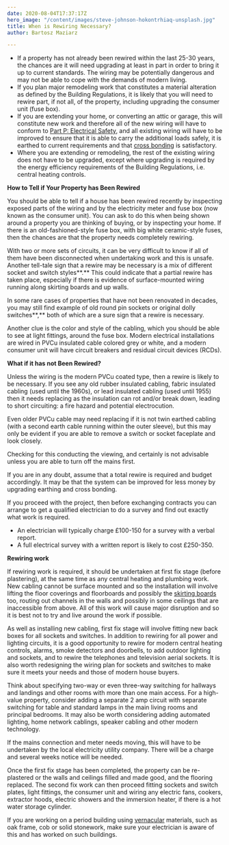 ```yaml
---
date: 2020-08-04T17:37:17Z
hero_image: "/content/images/steve-johnson-hokontrhiaq-unsplash.jpg"
title: When is Rewiring Necessary?
author: Bartosz Maziarz

---
```

* If a property has not already been rewired within the last 25-30 years, the chances are it will need upgrading at least in part in order to bring it up to current standards. The wiring may be potentially dangerous and may not be able to cope with the demands of modern living.
* If you plan major remodeling work that constitutes a material alteration as defined by the Building Regulations, it is likely that you will need to rewire part, if not all, of the property, including upgrading the consumer unit (fuse box).
* If you are extending your home, or converting an attic or garage, this will constitute new work and therefore all of the new wiring will have to conform to [Part P: Electrical Safety](https://www.gov.uk/government/publications/electrical-safety-approved-document-p), and all existing wiring will have to be improved to ensure that it is able to carry the additional loads safely, it is earthed to current requirements and that [cross bonding](https://www.homebuilding.co.uk/rewiring-explained#crossbonding) is satisfactory.
* Where you are extending or remodeling, the rest of the existing wiring does not have to be upgraded, except where upgrading is required by the energy efficiency requirements of the Building Regulations, i.e. central heating controls.

**How to Tell if Your Property has Been Rewired**

You should be able to tell if a house has been rewired recently by inspecting exposed parts of the wiring and by the electricity meter and fuse box (now known as the consumer unit). You can ask to do this when being shown around a property you are thinking of buying, or by inspecting your home. If there is an old-fashioned-style fuse box, with big white ceramic-style fuses, then the chances are that the property needs completely rewiring.

With two or more sets of circuits, it can be very difficult to know if all of them have been disconnected when undertaking work and this is unsafe. Another tell-tale sign that a rewire may be necessary is a mix of different socket and switch styles**.** This could indicate that a partial rewire has taken place, especially if there is evidence of surface-mounted wiring running along skirting boards and up walls.

In some rare cases of properties that have not been renovated in decades, you may still find example of old round pin sockets or original dolly switches**,** both of which are a sure sign that a rewire is necessary.

Another clue is the color and style of the cabling, which you should be able to see at light fittings, around the fuse box. Modern electrical installations are wired in PVCu insulated cable colored grey or white, and a modern consumer unit will have circuit breakers and residual circuit devices (RCDs).

**What if it has not Been Rewired?**

Unless the wiring is the modern PVCu coated type, then a rewire is likely to be necessary. If you see any old rubber insulated cabling, fabric insulated cabling (used until the 1960s), or lead insulated cabling (used until 1955) then it needs replacing as the insulation can rot and/or break down, leading to short circuiting: a fire hazard and potential electrocution.

Even older PVCu cable may need replacing if it is not twin earthed cabling (with a second earth cable running within the outer sleeve), but this may only be evident if you are able to remove a switch or socket faceplate and look closely.

Checking for this conducting the viewing, and certainly is not advisable unless you are able to turn off the mains first.

If you are in any doubt, assume that a total rewire is required and budget accordingly. It may be that the system can be improved for less money by upgrading earthing and cross bonding.

If you proceed with the project, then before exchanging contracts you can arrange to get a qualified electrician to do a survey and find out exactly what work is required.

* An electrician will typically charge £100-150 for a survey with a verbal report.
* A full electrical survey with a written report is likely to cost £250-350.

**Rewiring work**

If rewiring work is required, it should be undertaken at first fix stage (before plastering), at the same time as any central heating and plumbing work. New cabling cannot be surface mounted and so the installation will involve lifting the floor coverings and floorboards and possibly the [skirting boards](https://www.homebuilding.co.uk/how-to-fit-skirting-boards) too, routing out channels in the walls and possibly in some ceilings that are inaccessible from above. All of this work will cause major disruption and so it is best not to try and live around the work if possible.

As well as installing new cabling, first fix stage will involve fitting new back boxes for all sockets and switches. In addition to rewiring for all power and lighting circuits, it is a good opportunity to rewire for modern central heating controls, alarms, smoke detectors and doorbells, to add outdoor lighting and sockets, and to rewire the telephones and television aerial sockets. It is also worth redesigning the wiring plan for sockets and switches to make sure it meets your needs and those of modern house buyers.

Think about specifying two-way or even three-way switching for hallways and landings and other rooms with more than one main access. For a high-value property, consider adding a separate 2 amp circuit with separate switching for table and standard lamps in the main living rooms and principal bedrooms. It may also be worth considering adding automated lighting, home network cablings, speaker cabling and other modern technology.

If the mains connection and meter needs moving, this will have to be undertaken by the local electricity utility company. There will be a charge and several weeks notice will be needed.

Once the first fix stage has been completed, the property can be re-plastered or the walls and ceilings filled and made good, and the flooring replaced. The second fix work can then proceed fitting sockets and switch plates, light fittings, the consumer unit and wiring any electric fans, cookers, extractor hoods, electric showers and the immersion heater, if there is a hot water storage cylinder.

If you are working on a period building using [vernacular](https://www.homebuilding.co.uk/vernacular-style) materials, such as oak frame, cob or solid stonework, make sure your electrician is aware of this and has worked on such buildings.